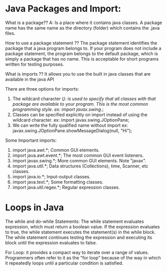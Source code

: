 # Java Packages and Import:
What is a package??
A: Is a place where it contains java classes. A package name has the same name as the directory (folder) which contains the .java files.

How to use a package statement ??
The package statement identifies the package that a java program belongs to. If your program does not include a package statement, the program belongs to the default package, which is simply a package that has no name.
This is acceptable for short programs written for testing purposes.

What is imports ??
It allows you to use the built in java classes that are available in the java API

There are three options for imports:
1. The wildcard character (*): is used to specify that all classes with that package are available to your program. This is the most common programming style. ex: import javax.swing.*;
2. Classes can be specified explicitly on import instead of using the wildcard character. ex: import javax.swing.JOptionPane;
3. We can write the fully qualified name without import ex: javax.swing.JOptionPane.showMessageDialog(null, "Hi");

Some Important imports:
1. import java.awt.*;	Common GUI elements.
2. import java.awt.event.*;	The most common GUI event listeners.
3. import javax.swing.*;	More common GUI elements. Note "javax".
4. import java.util.*;	Data structures (Collections), time, Scanner, etc classes.
5. import java.io.*;	Input-output classes.
6. import java.text.*;	Some formatting classes.
7. import java.util.regex.*;	Regular expression classes.

# Loops in Java
The while and do-while Statements:
The while statement evaluates expression, which must return a boolean value. If the expression evaluates to true, the while statement executes the statement(s) in the while block. The while statement continues testing the expression and executing its block until the expression evaluates to false.

For Loop:
it provides a compact way to iterate over a range of values. Programmers often refer to it as the "for loop" because of the way in which it repeatedly loops until a particular condition is satisfied.